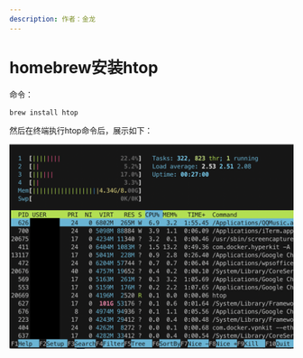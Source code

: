 ```yaml
---
description: 作者：金龙
---
```


# homebrew安装htop

命令：

```text
brew install htop
```

然后在终端执行htop命令后，展示如下：

![](../../.gitbook/assets/ping-mu-kuai-zhao-20190521-23.40.54.png)

